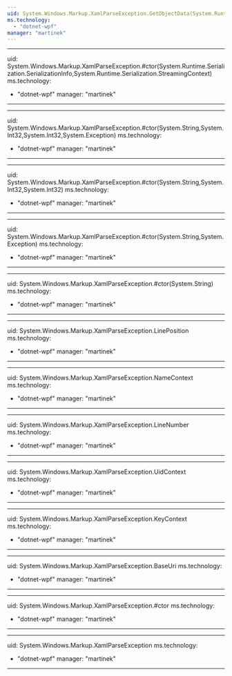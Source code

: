 ```yaml
---
uid: System.Windows.Markup.XamlParseException.GetObjectData(System.Runtime.Serialization.SerializationInfo,System.Runtime.Serialization.StreamingContext)
ms.technology: 
  - "dotnet-wpf"
manager: "martinek"
---
```


---
uid: System.Windows.Markup.XamlParseException.#ctor(System.Runtime.Serialization.SerializationInfo,System.Runtime.Serialization.StreamingContext)
ms.technology: 
  - "dotnet-wpf"
manager: "martinek"
---

---
uid: System.Windows.Markup.XamlParseException.#ctor(System.String,System.Int32,System.Int32,System.Exception)
ms.technology: 
  - "dotnet-wpf"
manager: "martinek"
---

---
uid: System.Windows.Markup.XamlParseException.#ctor(System.String,System.Int32,System.Int32)
ms.technology: 
  - "dotnet-wpf"
manager: "martinek"
---

---
uid: System.Windows.Markup.XamlParseException.#ctor(System.String,System.Exception)
ms.technology: 
  - "dotnet-wpf"
manager: "martinek"
---

---
uid: System.Windows.Markup.XamlParseException.#ctor(System.String)
ms.technology: 
  - "dotnet-wpf"
manager: "martinek"
---

---
uid: System.Windows.Markup.XamlParseException.LinePosition
ms.technology: 
  - "dotnet-wpf"
manager: "martinek"
---

---
uid: System.Windows.Markup.XamlParseException.NameContext
ms.technology: 
  - "dotnet-wpf"
manager: "martinek"
---

---
uid: System.Windows.Markup.XamlParseException.LineNumber
ms.technology: 
  - "dotnet-wpf"
manager: "martinek"
---

---
uid: System.Windows.Markup.XamlParseException.UidContext
ms.technology: 
  - "dotnet-wpf"
manager: "martinek"
---

---
uid: System.Windows.Markup.XamlParseException.KeyContext
ms.technology: 
  - "dotnet-wpf"
manager: "martinek"
---

---
uid: System.Windows.Markup.XamlParseException.BaseUri
ms.technology: 
  - "dotnet-wpf"
manager: "martinek"
---

---
uid: System.Windows.Markup.XamlParseException.#ctor
ms.technology: 
  - "dotnet-wpf"
manager: "martinek"
---

---
uid: System.Windows.Markup.XamlParseException
ms.technology: 
  - "dotnet-wpf"
manager: "martinek"
---
